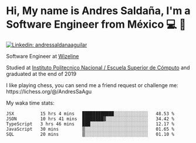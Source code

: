 # Hi, My name is Andres Saldaña, I'm a Software Engineer from México :computer: :boy:

[![Linkedin: andressaldanaaguilar](https://img.shields.io/badge/-andressaldanaaguilar-blue?style=flat-square&logo=Linkedin&logoColor=white&link=https://www.linkedin.com/in/thaianebraga/)](https://www.linkedin.com/in/andressaldanaaguilar)

<p>Software Engineer at <a href="https://www.wizeline.com/">Wizeline</a></p>
<p>Studied at <a href="https://en.wikipedia.org/wiki/ESCOM">Instituto Politecnico Nacional / Escuela Superior de Cómputo</a> and graduated at the end of 2019</p>
<p>I like playing chess, you can send me a friend request or challenge me: https://lichess.org/@/AndresSaAgu</p>

<p> My waka time stats: </p>

<!--START_SECTION:waka-->
```text
JSX          15 hrs 4 mins   ████████████░░░░░░░░░░░░░   48.53 % 
JSON         10 hrs 41 mins  ████████▓░░░░░░░░░░░░░░░░   34.42 % 
TypeScript   3 hrs 46 mins   ███░░░░░░░░░░░░░░░░░░░░░░   12.17 % 
JavaScript   30 mins         ▒░░░░░░░░░░░░░░░░░░░░░░░░   01.65 % 
SQL          20 mins         ▒░░░░░░░░░░░░░░░░░░░░░░░░   01.10 % 
```
<!--END_SECTION:waka-->
